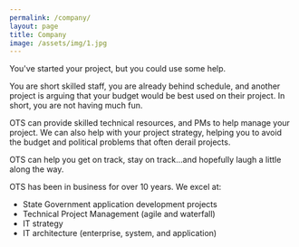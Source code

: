 ```yaml
---
permalink: /company/
layout: page
title: Company
image: /assets/img/1.jpg
---
```


You've started your project, but you could use some help.

You are short skilled staff, you are already behind schedule, and another project is arguing that your budget would be best used on their project. In short, you are not having much fun.

OTS can provide skilled technical resources, and PMs to help manage your project. We can also help
with your project strategy, helping you to avoid the budget and political problems that often derail projects.

OTS can help you get on track, stay on track...and hopefully laugh a little along the way.

OTS has been in business for over 10 years. We excel at:

- State Government application development projects
- Technical Project Management (agile and waterfall)
- IT strategy
- IT architecture (enterprise, system, and application)
